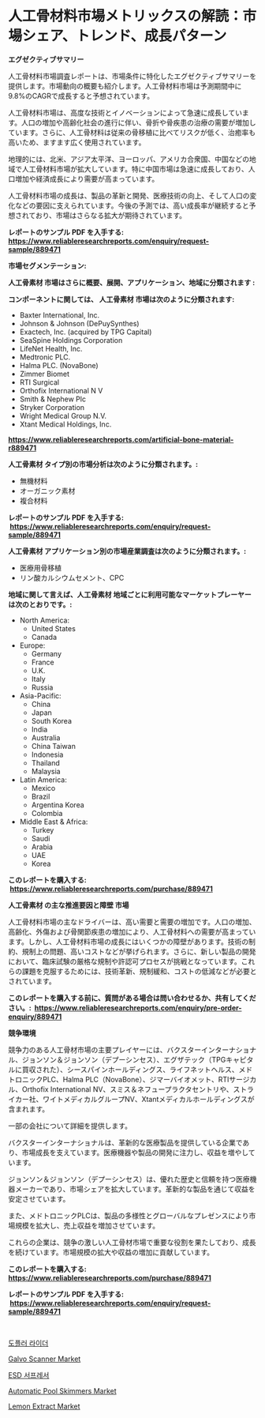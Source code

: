 <p><h1>人工骨材料市場メトリックスの解読：市場シェア、トレンド、成長パターン</h1></p><p><strong>エグゼクティブサマリー</strong></p>
<p><p>人工骨材料市場調査レポートは、市場条件に特化したエグゼクティブサマリーを提供します。市場動向の概要も紹介します。人工骨材料市場は予測期間中に9.8%のCAGRで成長すると予想されています。</p><p>人工骨材料市場は、高度な技術とイノベーションによって急速に成長しています。人口の増加や高齢化社会の進行に伴い、骨折や骨疾患の治療の需要が増加しています。さらに、人工骨材料は従来の骨移植に比べてリスクが低く、治癒率も高いため、ますます広く使用されています。</p><p>地理的には、北米、アジア太平洋、ヨーロッパ、アメリカ合衆国、中国などの地域で人工骨材料市場が拡大しています。特に中国市場は急速に成長しており、人口増加や経済成長により需要が高まっています。</p><p>人工骨材料市場の成長は、製品の革新と開発、医療技術の向上、そして人口の変化などの要因に支えられています。今後の予測では、高い成長率が継続すると予想されており、市場はさらなる拡大が期待されています。</p></p>
<p><strong>レポートのサンプル PDF を入手する: <a href="https://www.reliableresearchreports.com/enquiry/request-sample/889471">https://www.reliableresearchreports.com/enquiry/request-sample/889471</a></strong></p>
<p><strong>市場セグメンテーション:</strong></p>
<p><strong> 人工骨素材 市場はさらに概要、展開、アプリケーション、地域に分類されます :</strong></p>
<p><strong>コンポーネントに関しては、 人工骨素材 市場は次のように分類されます: &nbsp;</strong></p>
<p><ul><li>Baxter International, Inc.</li><li>Johnson & Johnson (DePuySynthes)</li><li>Exactech, Inc. (acquired by TPG Capital)</li><li>SeaSpine Holdings Corporation</li><li>LifeNet Health, Inc.</li><li>Medtronic PLC.</li><li>Halma PLC. (NovaBone)</li><li>Zimmer Biomet</li><li>RTI Surgical</li><li>Orthofix International N V</li><li>Smith & Nephew Plc</li><li>Stryker Corporation</li><li>Wright Medical Group N.V.</li><li>Xtant Medical Holdings, Inc.</li></ul></p>
<p><strong><a href="https://www.reliableresearchreports.com/artificial-bone-material-r889471">https://www.reliableresearchreports.com/artificial-bone-material-r889471</a></strong></p>
<p><strong> 人工骨素材 タイプ別の市場分析は次のように分類されます。:</strong></p>
<p><ul><li>無機材料</li><li>オーガニック素材</li><li>複合材料</li></ul></p>
<p><strong>レポートのサンプル PDF を入手する: &nbsp;<a href="https://www.reliableresearchreports.com/enquiry/request-sample/889471">https://www.reliableresearchreports.com/enquiry/request-sample/889471</a></strong></p>
<p><strong> 人工骨素材 アプリケーション別の市場産業調査は次のように分類されます。:</strong></p>
<p><ul><li>医療用骨移植</li><li>リン酸カルシウムセメント、CPC</li></ul></p>
<p><strong>地域に関して言えば、人工骨素材 地域ごとに利用可能なマーケットプレーヤーは次のとおりです。:</strong></p>
<p><ul>
    <li>
        North America:
        <ul>
            <li>United States</li>
            <li>Canada</li>
        </ul>
    </li>
    <li>
        Europe:
        <ul>
            <li>Germany</li>
            <li>France</li>
            <li>U.K.</li>
            <li>Italy</li>
            <li>Russia</li>
        </ul>
    </li>
    <li>
        Asia-Pacific:
        <ul>
            <li>China</li>
            <li>Japan</li>
            <li>South Korea</li>
            <li>India</li>
            <li>Australia</li>
            <li>China Taiwan</li>
            <li>Indonesia</li>
            <li>Thailand</li>
            <li>Malaysia</li>
        </ul>
    </li>
    <li>
        Latin America:
        <ul>
            <li>Mexico</li>
            <li>Brazil</li>
            <li>Argentina Korea</li>
            <li>Colombia</li>
        </ul>
    </li>
    <li>
        Middle East & Africa:
        <ul>
            <li>Turkey</li>
            <li>Saudi</li>
            <li>Arabia</li>
            <li>UAE</li>
            <li>Korea</li>
        </ul>
    </li>
    </ul></p>
<p><strong>このレポートを購入する: &nbsp;<a href="https://www.reliableresearchreports.com/purchase/889471">https://www.reliableresearchreports.com/purchase/889471</a></strong></p>
<p><strong>人工骨素材 の主な推進要因と障壁 市場</strong></p>
<p><p>人工骨材料市場の主なドライバーは、高い需要と需要の増加です。人口の増加、高齢化、外傷および骨関節疾患の増加により、人工骨材料への需要が高まっています。しかし、人工骨材料市場の成長にはいくつかの障壁があります。技術の制約、規制上の問題、高いコストなどが挙げられます。さらに、新しい製品の開発において、臨床試験の厳格な規制や許認可プロセスが挑戦となっています。これらの課題を克服するためには、技術革新、規制緩和、コストの低減などが必要とされています。</p></p>
<p><strong>このレポートを購入する前に、質問がある場合は問い合わせるか、共有してください。:&nbsp; <a href="https://www.reliableresearchreports.com/enquiry/pre-order-enquiry/889471">https://www.reliableresearchreports.com/enquiry/pre-order-enquiry/889471</a></strong></p>
<p><strong>競争環境</strong></p>
<p><p>競争力のある人工骨材市場の主要プレイヤーには、バクスターインターナショナル、ジョンソン＆ジョンソン（デプーシンセス）、エグザテック（TPGキャピタルに買収された）、シースパインホールディングス、ライフネットヘルス、メドトロニックPLC、Halma PLC（NovaBone）、ジマーバイオメット、RTIサージカル、Orthofix International NV、スミス＆ネフュープラクタセントリや、ストライカー社、ワイトメディカルグループNV、Xtantメディカルホールディングスが含まれます。 </p><p>一部の会社について詳細を提供します。</p><p>バクスターインターナショナルは、革新的な医療製品を提供している企業であり、市場成長を支えています。医療機器や製品の開発に注力し、収益を増やしています。</p><p>ジョンソン＆ジョンソン（デプーシンセス）は、優れた歴史と信頼を持つ医療機器メーカーであり、市場シェアを拡大しています。革新的な製品を通じて収益を安定させています。</p><p>また、メドトロニックPLCは、製品の多様性とグローバルなプレゼンスにより市場規模を拡大し、売上収益を増加させています。</p><p>これらの企業は、競争の激しい人工骨材市場で重要な役割を果たしており、成長を続けています。市場規模の拡大や収益の増加に貢献しています。</p></p>
<p><strong>このレポートを購入する: &nbsp; <a href="https://www.reliableresearchreports.com/purchase/889471">https://www.reliableresearchreports.com/purchase/889471</a></strong></p>
<p><strong>レポートのサンプル PDF を入手する: &nbsp;<a href="https://www.reliableresearchreports.com/enquiry/request-sample/889471">https://www.reliableresearchreports.com/enquiry/request-sample/889471</a></strong><strong></strong></p>
<p>&nbsp;</p>
<p><p><a href="https://medium.com/@simeonbode1/%EB%8F%84%ED%94%8C%EB%9F%AC-%EB%9D%BC%EC%9D%B4%EB%8B%A4-%EC%8B%9C%EC%9E%A5-%EA%B7%9C%EB%AA%A8-%EC%8B%9C%EC%9E%A5-%EC%A0%84%EB%A7%9D-%EB%B0%8F-%EC%8B%9C%EC%9E%A5-%EC%98%88%EC%B8%A1-2024%EB%85%84%EB%B6%80%ED%84%B0-2031%EB%85%84%EA%B9%8C%EC%A7%80-e56102dd6a69">도플러 라이더</a></p><p><a href="https://github.com/Krish2023na/Market-Research-Report-List-3/blob/main/galvo-scanner-market.md">Galvo Scanner Market</a></p><p><a href="https://github.com/crfsywufhm81415/Market-Research-Report-List-1/blob/main/858323921507.md">ESD 서프레서</a></p><p><a href="https://github.com/bmorecock/Market-Research-Report-List-2/blob/main/automatic-pool-skimmers-market.md">Automatic Pool Skimmers Market</a></p><p><a href="https://issuu.com/reportprime-2/docs/lemon-extract-market-size-2030.pptx">Lemon Extract Market</a></p></p>